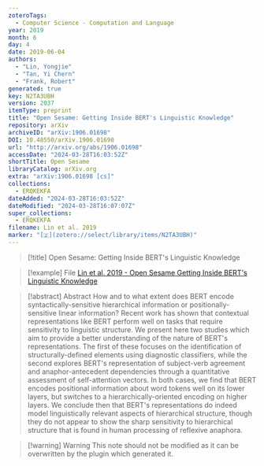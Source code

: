 ```yaml
---
zoteroTags:
  - Computer Science - Computation and Language
year: 2019
month: 6
day: 4
date: 2019-06-04
authors:
  - "Lin, Yongjie"
  - "Tan, Yi Chern"
  - "Frank, Robert"
generated: true
key: N2TA3UBH
version: 2037
itemType: preprint
title: "Open Sesame: Getting Inside BERT's Linguistic Knowledge"
repository: arXiv
archiveID: "arXiv:1906.01698"
DOI: 10.48550/arXiv.1906.01698
url: "http://arxiv.org/abs/1906.01698"
accessDate: "2024-03-28T16:03:52Z"
shortTitle: Open Sesame
libraryCatalog: arXiv.org
extra: "arXiv:1906.01698 [cs]"
collections:
  - ERQKEKFA
dateAdded: "2024-03-28T16:03:52Z"
dateModified: "2024-03-28T16:07:07Z"
super_collections:
  - ERQKEKFA
filename: Lin et al. 2019
marker: "[🇿](zotero://select/library/items/N2TA3UBH)"
---
```


> [!title] Open Sesame: Getting Inside BERT's Linguistic Knowledge

> [!example] File
> [Lin et al. 2019 - Open Sesame Getting Inside BERT's Linguistic Knowledge](/Papers/PDFs/Lin%20et%20al.%202019%20-%20Open%20Sesame%20Getting%20Inside%20BERT's%20Linguistic%20Knowledge.pdf)

> [!abstract] Abstract
> How and to what extent does BERT encode syntactically-sensitive hierarchical information or positionally-sensitive linear information? Recent work has shown that contextual representations like BERT perform well on tasks that require sensitivity to linguistic structure. We present here two studies which aim to provide a better understanding of the nature of BERT's representations. The first of these focuses on the identification of structurally-defined elements using diagnostic classifiers, while the second explores BERT's representation of subject-verb agreement and anaphor-antecedent dependencies through a quantitative assessment of self-attention vectors. In both cases, we find that BERT encodes positional information about word tokens well on its lower layers, but switches to a hierarchically-oriented encoding on higher layers. We conclude then that BERT's representations do indeed model linguistically relevant aspects of hierarchical structure, though they do not appear to show the sharp sensitivity to hierarchical structure that is found in human processing of reflexive anaphora.

>[!warning] Warning
> This note should not be modified as it can be overwritten by the plugin which generated it.

